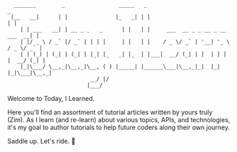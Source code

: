 ```
  _______        _                 _____   _                                    _ 
 |__   __|      | |               |_   _| | |                                  | |
    | | ___   __| | __ _ _   _      | |   | |     ___  __ _ _ __ _ __   ___  __| |
    | |/ _ \ / _` |/ _` | | | |     | |   | |    / _ \/ _` | '__| '_ \ / _ \/ _` |
    | | (_) | (_| | (_| | |_| |_   _| |_  | |___|  __/ (_| | |  | | | |  __/ (_| |
    |_|\___/ \__,_|\__,_|\__, ( ) |_____| |______\___|\__,_|_|  |_| |_|\___|\__,_|
                          __/ |/                                                  
                         |___/                                                    
```

Welcome to Today, I Learned. 

Here you'll find an assortment of tutorial articles written by yours truly (Zim). As I learn (and re-learn) about various topics, APIs, and technologies, it's my goal to author tutorials to help future coders along their own journey. 

Saddle up. Let's ride. 🏇

